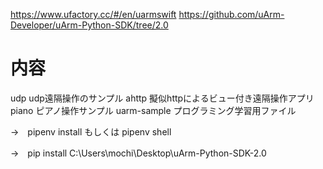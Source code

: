 https://www.ufactory.cc/#/en/uarmswift
https://github.com/uArm-Developer/uArm-Python-SDK/tree/2.0

# 内容
udp udp遠隔操作のサンプル
ahttp 擬似httpによるビュー付き遠隔操作アプリ
piano ピアノ操作サンプル
uarm-sample プログラミング学習用ファイル

→　pipenv install もしくは pipenv shell

→　pip install C:\Users\mochi\Desktop\uArm-Python-SDK-2.0
